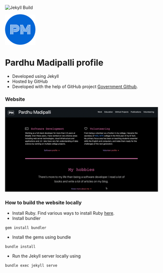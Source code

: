 ![Jekyll Build](https://github.com/PardhuMadipalli/pardhumadipalli.github.io/actions/workflows/jekyll.yml/badge.svg)

<img src="assets/img/android-chrome-192x192.png" alt="PardhuMadipalli Logo" width="100"/>

# Pardhu Madipalli profile

- Developed using Jekyll
- Hosted by GitHub
- Developed with the help of GitHub project [Government Github](https://government.github.com/).

### Website

<a href="https://pardhumadipalli.github.io">
<img style="margin-left: auto; margin-right: auto" alt="PardhuMadipalli GitHub Page" src="files/website_recording.gif"/>
</a>
<br/>

### How to build the website locally

- Install Ruby. Find various ways to install Ruby [here](https://www.ruby-lang.org/en/documentation/installation/).
- Install bundler
```bash
gem install bundler
```
- Install the gems using bundle
```bash
bundle install
```
- Run the Jekyll server locally using
```bash
bundle exec jekyll serve
```